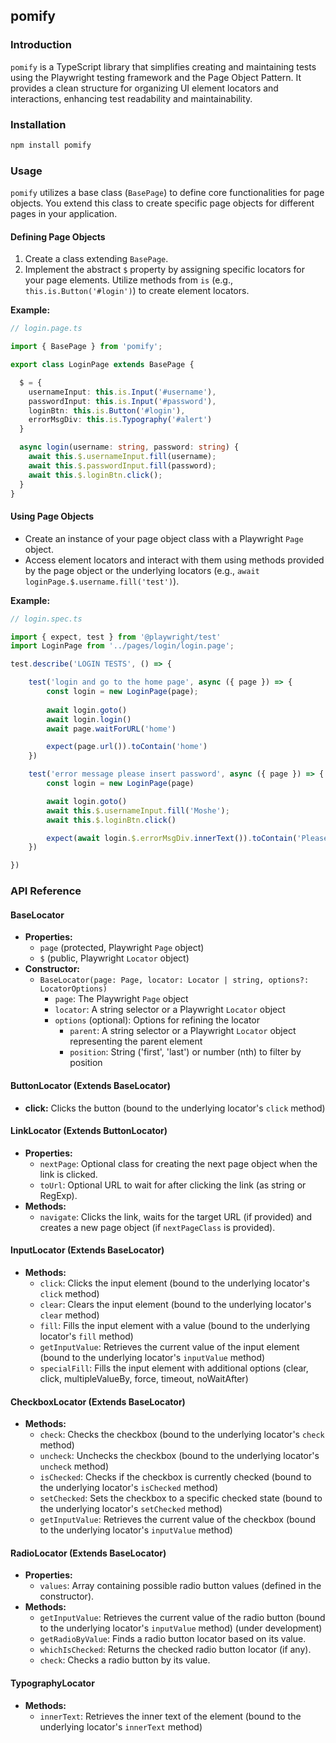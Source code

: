 ## pomify

### Introduction

`pomify` is a TypeScript library that simplifies creating and maintaining tests using the Playwright testing framework and the Page Object Pattern. It provides a clean structure for organizing UI element locators and interactions, enhancing test readability and maintainability.

### Installation

```bash
npm install pomify
```

### Usage

`pomify` utilizes a base class (`BasePage`) to define core functionalities for page objects. You extend this class to create specific page objects for different pages in your application.

#### Defining Page Objects

1. Create a class extending `BasePage`.
2. Implement the abstract `$` property by assigning specific locators for your page elements. Utilize methods from `is` (e.g., `this.is.Button('#login')`) to create element locators.

**Example:**

```typescript
// login.page.ts

import { BasePage } from 'pomify';

export class LoginPage extends BasePage {

  $ = {
    usernameInput: this.is.Input('#username'),
    passwordInput: this.is.Input('#password'),
    loginBtn: this.is.Button('#login'),
    errorMsgDiv: this.is.Typography('#alert')
  }

  async login(username: string, password: string) {
    await this.$.usernameInput.fill(username);
    await this.$.passwordInput.fill(password);
    await this.$.loginBtn.click();
  }
}
```

#### Using Page Objects

- Create an instance of your page object class with a Playwright `Page` object.
- Access element locators and interact with them using methods provided by the page object or the underlying locators (e.g., `await loginPage.$.username.fill('test')`).

**Example:**

```typescript
// login.spec.ts

import { expect, test } from '@playwright/test'
import LoginPage from '../pages/login/login.page';

test.describe('LOGIN TESTS', () => {

    test('login and go to the home page', async ({ page }) => {
        const login = new LoginPage(page);
        
        await login.goto()
        await login.login()
        await page.waitForURL('home')

        expect(page.url()).toContain('home')
    })

    test('error message please insert password', async ({ page }) => {
        const login = new LoginPage(page)

        await login.goto()
        await this.$.usernameInput.fill('Moshe');
        await this.$.loginBtn.click()

        expect(await login.$.errorMsgDiv.innerText()).toContain('Please insert password')
    })

})
```

### API Reference

#### BaseLocator

* **Properties:**
  * `page` (protected, Playwright `Page` object)
  * `$` (public, Playwright `Locator` object)
* **Constructor:**
  * `BaseLocator(page: Page, locator: Locator | string, options?: LocatorOptions)`
    * `page`: The Playwright `Page` object
    * `locator`: A string selector or a Playwright `Locator` object
    * `options` (optional): Options for refining the locator
      * `parent`: A string selector or a Playwright `Locator` object representing the parent element
      * `position`: String ('first', 'last') or number (nth) to filter by position

#### ButtonLocator (Extends BaseLocator)

* **click:** Clicks the button (bound to the underlying locator's `click` method)

#### LinkLocator (Extends ButtonLocator)

* **Properties:**
  * `nextPage`: Optional class for creating the next page object when the link is clicked.
  * `toUrl`: Optional URL to wait for after clicking the link (as string or RegExp).
* **Methods:**
  * `navigate`: Clicks the link, waits for the target URL (if provided) and creates a new page object (if `nextPageClass` is provided).

#### InputLocator (Extends BaseLocator)

* **Methods:**
  * `click`: Clicks the input element (bound to the underlying locator's `click` method)
  * `clear`: Clears the input element (bound to the underlying locator's `clear` method)
  * `fill`: Fills the input element with a value (bound to the underlying locator's `fill` method)
  * `getInputValue`: Retrieves the current value of the input element (bound to the underlying locator's `inputValue` method)
  * `specialFill`: Fills the input element with additional options (clear, click, multipleValueBy, force, timeout, noWaitAfter)

#### CheckboxLocator (Extends BaseLocator)

* **Methods:**
  * `check`: Checks the checkbox (bound to the underlying locator's `check` method)
  * `uncheck`: Unchecks the checkbox (bound to the underlying locator's `uncheck` method)
  * `isChecked`: Checks if the checkbox is currently checked (bound to the underlying locator's `isChecked` method)
  * `setChecked`: Sets the checkbox to a specific checked state (bound to the underlying locator's `setChecked` method)
  * `getInputValue`: Retrieves the current value of the checkbox (bound to the underlying locator's `inputValue` method)

#### RadioLocator (Extends BaseLocator)

* **Properties:**
  * `values`: Array containing possible radio button values (defined in the constructor).
* **Methods:**
  * `getInputValue`: Retrieves the current value of the radio button (bound to the underlying locator's `inputValue` method) (under development)
  * `getRadioByValue`: Finds a radio button locator based on its value.
  * `whichIsChecked`: Returns the checked radio button locator (if any).
  * `check`: Checks a radio button by its value.

#### TypographyLocator

* **Methods:**
  * `innerText`: Retrieves the inner text of the element (bound to the underlying locator's `innerText` method)

